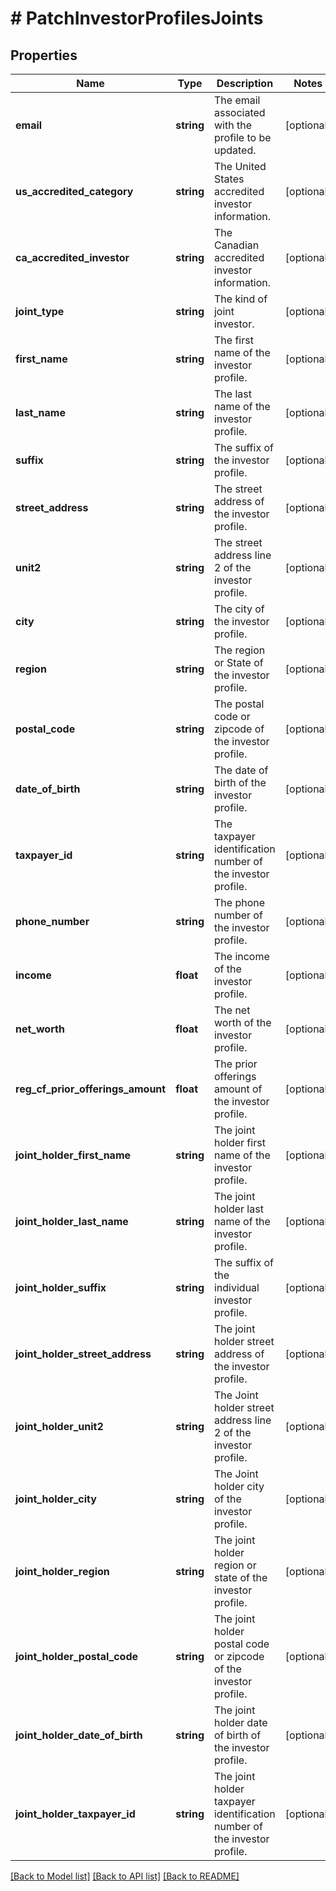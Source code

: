 # # PatchInvestorProfilesJoints

## Properties

Name | Type | Description | Notes
------------ | ------------- | ------------- | -------------
**email** | **string** | The email associated with the profile to be updated. | [optional]
**us_accredited_category** | **string** | The United States accredited investor information. | [optional]
**ca_accredited_investor** | **string** | The Canadian accredited investor information. | [optional]
**joint_type** | **string** | The kind of joint investor. | [optional]
**first_name** | **string** | The first name of the investor profile. | [optional]
**last_name** | **string** | The last name of the investor profile. | [optional]
**suffix** | **string** | The suffix of the investor profile. | [optional]
**street_address** | **string** | The street address of the investor profile. | [optional]
**unit2** | **string** | The street address line 2 of the investor profile. | [optional]
**city** | **string** | The city of the investor profile. | [optional]
**region** | **string** | The region or State of the investor profile. | [optional]
**postal_code** | **string** | The postal code or zipcode of the investor profile. | [optional]
**date_of_birth** | **string** | The date of birth of the investor profile. | [optional]
**taxpayer_id** | **string** | The taxpayer identification number of the investor profile. | [optional]
**phone_number** | **string** | The phone number of the investor profile. | [optional]
**income** | **float** | The income of the investor profile. | [optional]
**net_worth** | **float** | The net worth of the investor profile. | [optional]
**reg_cf_prior_offerings_amount** | **float** | The prior offerings amount of the investor profile. | [optional]
**joint_holder_first_name** | **string** | The joint holder first name of the investor profile. | [optional]
**joint_holder_last_name** | **string** | The joint holder last name of the investor profile. | [optional]
**joint_holder_suffix** | **string** | The suffix of the individual investor profile. | [optional]
**joint_holder_street_address** | **string** | The joint holder street address of the investor profile. | [optional]
**joint_holder_unit2** | **string** | The Joint holder street address line 2 of the investor profile. | [optional]
**joint_holder_city** | **string** | The Joint holder city of the investor profile. | [optional]
**joint_holder_region** | **string** | The joint holder region or state of the investor profile. | [optional]
**joint_holder_postal_code** | **string** | The joint holder postal code or zipcode of the investor profile. | [optional]
**joint_holder_date_of_birth** | **string** | The joint holder date of birth of the investor profile. | [optional]
**joint_holder_taxpayer_id** | **string** | The joint holder taxpayer identification number of the investor profile. | [optional]

[[Back to Model list]](../../README.md#models) [[Back to API list]](../../README.md#endpoints) [[Back to README]](../../README.md)
